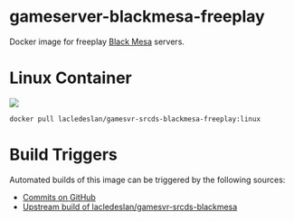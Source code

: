 # gameserver-blackmesa-freeplay
Docker image for freeplay [Black Mesa](http://www.blackmesasource.com/) servers.

# Linux Container
[![](https://images.microbadger.com/badges/image/lacledeslan/gamesvr-srcds-blackmesa-freeplay:linux.svg)](https://microbadger.com/images/lacledeslan/gamesvr-srcds-blackmesa-freeplay:linux "Get your own image badge on microbadger.com")
```
docker pull lacledeslan/gamesvr-srcds-blackmesa-freeplay:linux
```

# Build Triggers
Automated builds of this image can be triggered by the following sources:
* [Commits on GitHub](https://github.com/LacledesLAN/gamesvr-srcds-blackmesa-freeplay)
* [Upstream build of lacledeslan/gamesvr-srcds-blackmesa](https://hub.docker.com/r/lacledeslan/gamesvr-srcds-blackmesa/)
